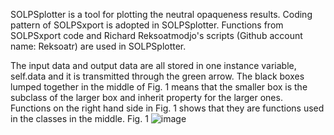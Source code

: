 SOLPSplotter is a tool for plotting the neutral opaqueness results.
Coding pattern of SOLPSxport is adopted in SOLPSplotter. Functions from SOLPSxport code and Richard Reksoatmodjo's scripts (Github account name: Reksoatr) are used in SOLPSplotter.

The input data and output data are all stored in one instance variable, self.data and it is transmitted through the green arrow. The black boxes lumped together in the middle of Fig. 1 means that the smaller box is the subclass of the larger box and inherit property for the larger ones. Functions on the right hand side in Fig. 1 shows that they are functions used in the classes in the middle.
Fig. 1
![image](https://github.com/W-M-plasma-group/SOLPSplotter/assets/106120688/cf40e68c-2837-4939-9431-03384c805882)
